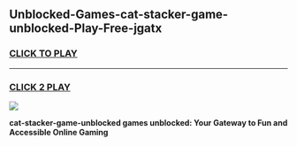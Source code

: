 
## Unblocked-Games-cat-stacker-game-unblocked-Play-Free-jgatx
<h3>
<a href="https://premium76.site?title=cat-stacker-game-unblocked&ref=20M">CLICK TO PLAY</a></h3>
<hr>

<h3>
<a href="https://premium76.site?title=cat-stacker-game-unblocked&ref=20M">CLICK 2 PLAY</a>
  
</h3>

<a href="https://premium76.site?title=cat-stacker-game-unblocked&ref=19M"><img src="https://clearcache.store/games.png"></a>


**cat-stacker-game-unblocked games unblocked: Your Gateway to Fun and Accessible Online Gaming**
